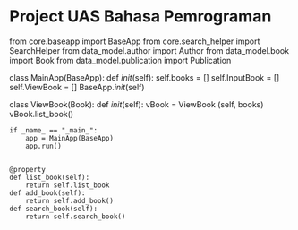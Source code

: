 # Project UAS Bahasa Pemrograman
from core.baseapp import BaseApp
from core.search_helper import SearchHelper
from data_model.author import Author
from data_model.book import Book
from data_model.publication import Publication

class MainApp(BaseApp):
    def _init_(self):
        self.books = []
        self.InputBook = []
        self.ViewBook = []
        BaseApp._init_(self)


class ViewBook(Book):
    def _init_(self):
        vBook = ViewBook (self, books)
        vBook.list_book()


    if _name_ == "_main_":
        app = MainApp(BaseApp)
        app.run()


    @property
    def list_book(self):
        return self.list_book
    def add_book(self):
        return self.add_book()
    def search_book(self):
        return self.search_book()
